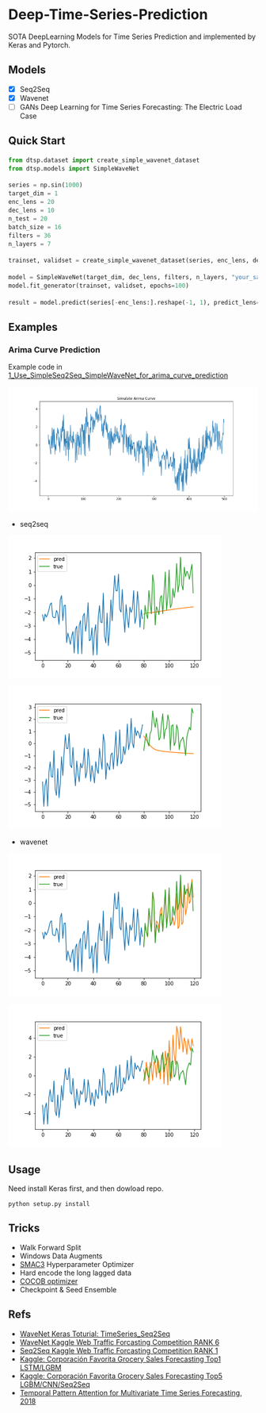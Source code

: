 # Deep-Time-Series-Prediction
SOTA DeepLearning Models for Time Series Prediction and implemented by Keras and Pytorch.

## Models

- [x] Seq2Seq
- [x] Wavenet
- [ ] GANs
Deep Learning for Time Series Forecasting: The Electric Load Case

## Quick Start

```python
from dtsp.dataset import create_simple_wavenet_dataset
from dtsp.models import SimpleWaveNet

series = np.sin(1000)
target_dim = 1
enc_lens = 20
dec_lens = 10
n_test = 20
batch_size = 16
filters = 36
n_layers = 7

trainset, validset = create_simple_wavenet_dataset(series, enc_lens, dec_lens, n_test, batch_size)

model = SimpleWaveNet(target_dim, dec_lens, filters, n_layers, "your_save_dir")
model.fit_generator(trainset, validset, epochs=100)

result = model.predict(series[-enc_lens:].reshape(-1, 1), predict_lens=10)
```

## Examples

### Arima Curve Prediction

Example code in [1_Use_SimpleSeq2Seq_SimpleWaveNet_for_arima_curve_prediction](/notebooks/1_Use_SimpleSeq2Seq_SimpleWaveNet_for_arima_curve_prediction.ipynb)

![](./assets/1_arima_curve.png)

- seq2seq

![seq2seq 1](./assets/1_seq2seq_pred_0.png)

![seq2seq 2](./assets/1_seq2seq_pred_39.png)

- wavenet

![wavenet 1](./assets/1_wavenet_pred_0.png)

![wavenet 2](./assets/1_wavenet_pred_39.png)

## Usage

Need install Keras first, and then dowload repo.

```shell
python setup.py install
```

## Tricks

- Walk Forward Split
- Windows Data Augments
- [SMAC3](https://automl.github.io/SMAC3/stable/) Hyperparameter Optimizer
- Hard encode the long lagged data
- [COCOB optimizer](https://arxiv.org/abs/1705.07795)
- Checkpoint & Seed Ensemble

## Refs

- [WaveNet Keras Toturial: TimeSeries_Seq2Seq](https://github.com/JEddy92/TimeSeries_Seq2Seq)
- [WaveNet Kaggle Web Traffic Forcasting Competition RANK 6](https://github.com/sjvasquez/web-traffic-forecasting)
- [Seq2Seq Kaggle Web Traffic Forcasting Competition RANK 1](https://www.kaggle.com/c/web-traffic-time-series-forecasting/discussion/43795#latest-631996)
- [Kaggle: Corporación Favorita Grocery Sales Forecasting Top1 LSTM/LGBM](https://www.kaggle.com/c/favorita-grocery-sales-forecasting/discussion/47582)
- [Kaggle: Corporación Favorita Grocery Sales Forecasting Top5 LGBM/CNN/Seq2Seq](https://www.kaggle.com/c/favorita-grocery-sales-forecasting/discussion/47556)
- [Temporal Pattern Attention for Multivariate Time Series Forecasting, 2018](https://arxiv.org/abs/1809.04206)


